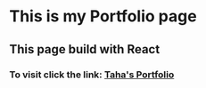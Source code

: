 # This is my Portfolio page

## This page build with React

### To visit click the link: <a href="https://tahacini.githup.io">Taha's Portfolio</a>
